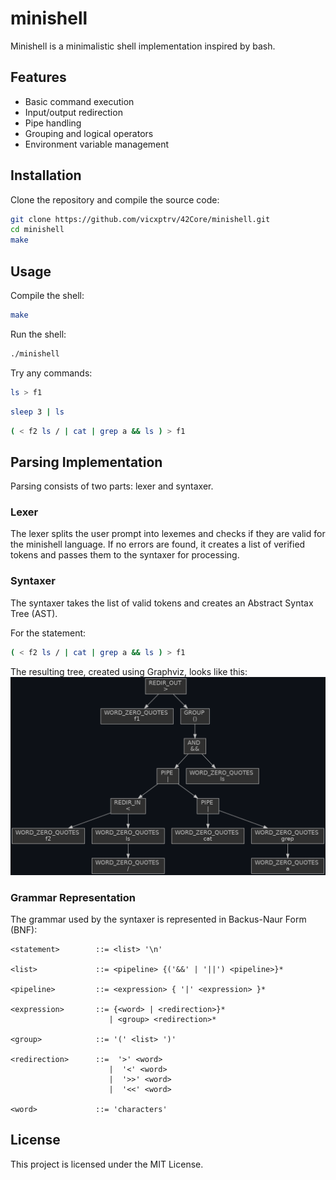 # minishell

Minishell is a minimalistic shell implementation inspired by bash.

## Features

- Basic command execution
- Input/output redirection
- Pipe handling
- Grouping and logical operators
- Environment variable management

## Installation

Clone the repository and compile the source code:

```sh
git clone https://github.com/vicxptrv/42Core/minishell.git
cd minishell
make
```

## Usage

Compile the shell:
```sh
make
```

Run the shell:
```sh
./minishell
```

Try any commands:
```sh
ls > f1
```
```sh
sleep 3 | ls
```
```sh
( < f2 ls / | cat | grep a && ls ) > f1
```

## Parsing Implementation

Parsing consists of two parts: lexer and syntaxer.

### Lexer

The lexer splits the user prompt into lexemes and checks if they are valid for the minishell language. If no errors are found, it creates a list of verified tokens and passes them to the syntaxer for processing.

### Syntaxer

The syntaxer takes the list of valid tokens and creates an Abstract Syntax Tree (AST).

For the statement:
```sh
( < f2 ls / | cat | grep a && ls ) > f1
```

The resulting tree, created using Graphviz, looks like this:
![Result Tree](wiki/result_tree_v1.png)

### Grammar Representation

The grammar used by the syntaxer is represented in Backus-Naur Form (BNF):

```bnf
<statement>        ::= <list> '\n'

<list>             ::= <pipeline> {('&&' | '||') <pipeline>}*

<pipeline>         ::= <expression> { '|' <expression> }*

<expression>       ::= {<word> | <redirection>}* 
                      | <group> <redirection>*

<group>            ::= '(' <list> ')'

<redirection>      ::=  '>' <word>
                      |  '<' <word>
                      |  '>>' <word>
                      |  '<<' <word>

<word>             ::= 'characters'
```

## License

This project is licensed under the MIT License.